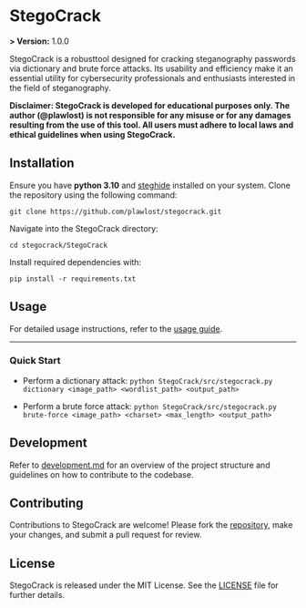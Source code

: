 # StegoCrack
**> Version:** 1.0.0

StegoCrack is a robusttool designed for cracking steganography passwords via dictionary and brute force attacks. Its usability and efficiency make it an essential utility for cybersecurity professionals and enthusiasts interested in the field of steganography.

**Disclaimer: StegoCrack is developed for educational purposes only. The author (@plawlost) is not responsible for any misuse or for any damages resulting from the use of this tool. All users must adhere to local laws and ethical guidelines when using StegoCrack.**

## Installation

Ensure you have **python 3.10** and [steghide](https://github.com/StefanoDeVuono/steghide) installed on your system. 
Clone the repository using the following command:

```git clone https://github.com/plawlost/stegocrack.git```

Navigate into the StegoCrack directory:

```cd stegocrack/StegoCrack```

Install required dependencies with:

```pip install -r requirements.txt```

## Usage

For detailed usage instructions, refer to the [usage guide](StegoCrack/docs/usage.md).

---------------------------------------------

### Quick Start

- Perform a dictionary attack:
```python StegoCrack/src/stegocrack.py dictionary <image_path> <wordlist_path> <output_path>```

- Perform a brute force attack:
```python StegoCrack/src/stegocrack.py brute-force <image_path> <charset> <max_length> <output_path>```


## Development

Refer to [development.md](StegoCrack/docs/development.md) for an overview of the project structure and guidelines on how to contribute to the codebase.

## Contributing

Contributions to StegoCrack are welcome! Please fork the [repository](https://github.com/plawlost/stegocrack), make your changes, and submit a pull request for review.

## License

StegoCrack is released under the MIT License. See the [LICENSE](LICENSE) file for further details.
